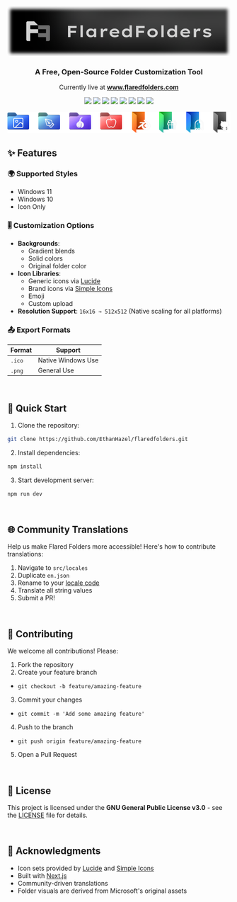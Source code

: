<p align="center"><img src="/.github/images/logo.png" /></p>

<h3 align="center">A Free, Open-Source Folder Customization Tool</h3>
<p align="center">Currently live at <b><a href="https://www.flaredfolders.com/">www.flaredfolders.com</b></a></p>

<p align="center">
  <img src="https://img.shields.io/badge/JavaScript-F7DF1E?logo=javascript&logoColor=000" />
  <img src="https://img.shields.io/badge/CSS-1572B6?logo=css3&logoColor=fff" />
  <img src="https://img.shields.io/badge/Next.js-black?logo=next.js&logoColor=white" />
  <img src="https://img.shields.io/badge/Vercel-%23000000.svg?logo=vercel&logoColor=white" />
  <img src="/.github/images/sep.png" />
  <img src="https://img.shields.io/badge/License-GPLv3-blue.svg" />
  <img src="https://img.shields.io/github/languages/code-size/EthanHazel/flaredfolders" />
  <img src="https://img.shields.io/github/stars/EthanHazel%2Fflaredfolders" />
</p>

<p align="center"><img src="/.github/images/showcase.png" /></p>

## ✨ Features

### 🌍 Supported Styles

- Windows 11
- Windows 10
- Icon Only

### 🎚️ Customization Options

- **Backgrounds**:
  - Gradient blends
  - Solid colors
  - Original folder color
- **Icon Libraries**:
  - Generic icons via [Lucide](https://lucide.dev)
  - Brand icons via [Simple Icons](https://simpleicons.org/)
  - Emoji
  - Custom upload
- **Resolution Support**:
  `16x16 → 512x512` (Native scaling for all platforms)

### 📤 Export Formats

| Format | Support            |
| ------ | ------------------ |
| `.ico` | Native Windows Use |
| `.png` | General Use        |

<br />

## 🚀 Quick Start

1. Clone the repository:

```bash
git clone https://github.com/EthanHazel/flaredfolders.git
```

2. Install dependencies:

```bash
npm install
```

3. Start development server:

```bash
npm run dev
```

<br />

## 🌐 Community Translations

Help us make Flared Folders more accessible! Here's how to contribute translations:

1. Navigate to `src/locales`
2. Duplicate `en.json`
3. Rename to your [locale code](https://www.localeplanet.com/icu/)
4. Translate all string values
5. Submit a PR!

<br />

## 🤝 Contributing

We welcome all contributions! Please:

1. Fork the repository
2. Create your feature branch

- `git checkout -b feature/amazing-feature`

3. Commit your changes

- `git commit -m 'Add some amazing feature'`

4. Push to the branch

- `git push origin feature/amazing-feature`

5. Open a Pull Request

<br />

## 📄 License

This project is licensed under the **GNU General Public License v3.0** - see the [LICENSE](https://www.gnu.org/licenses/gpl-3.0.en.html) file for details.

<br />

## 🙏 Acknowledgments

- Icon sets provided by [Lucide](https://lucide.dev) and [Simple Icons](https://simpleicons.org/)
- Built with [Next.js](https://nextjs.org/)
- Community-driven translations
- Folder visuals are derived from Microsoft's original assets
